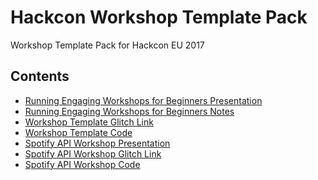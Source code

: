 # Hackcon Workshop Template Pack

Workshop Template Pack for Hackcon EU 2017

Contents
---

- [Running Engaging Workshops for Beginners Presentation]()
- [Running Engaging Workshops for Beginners Notes]()
- [Workshop Template Glitch Link](https://glitch.me/hackcon)
- [Workshop Template Code](https://github.com/arirawr/hackcon-workshop/tree/master/workshop-template)
- [Spotify API Workshop Presentation](https://github.com/arirawr/hackcon-workshop/blob/master/APIWorkshop.pdf)
- [Spotify API Workshop Glitch Link](https://glitch.me/spotifyapi-workshop)
- [Spotify API Workshop Code](https://github.com/arirawr/hackcon-workshop/tree/master/spotify-api-workshop)
